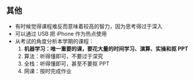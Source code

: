 ## 其他
- 有时候觉得课程难反而意味着较高的智力，因为思考得过于深入
- 可以通过 USB 把 iPhone 作为热点使用
- 从考试的角度分析本学期的课程：
	1. **机器学习：唯一重要的课，要花大量的时间学习、演算、实操和抠 PPT**
	2. 算法：听得懂即可，不要过于深究
	3. 全栈：听得懂即可，甚至不要抠 PPT
	4. 网课：按时完成作业